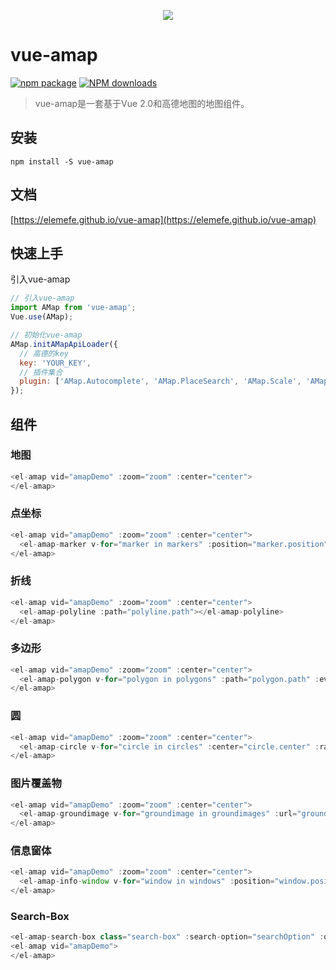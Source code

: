 <p align="center">
  <img src="https://cdn.rawgit.com/ElemeFE/vue-amap/master/src/homepage/assets/images/logo_c.png">
</p>

# vue-amap
[![npm package](https://img.shields.io/npm/v/vue-amap.svg)](https://www.npmjs.org/package/vue-amap)
[![NPM downloads](http://img.shields.io/npm/dm/vue-amap.svg)](https://npmjs.org/package/vue-amap)

> vue-amap是一套基于Vue 2.0和高德地图的地图组件。

## 安装
```
npm install -S vue-amap
```

## 文档
[https://elemefe.github.io/vue-amap](https://elemefe.github.io/vue-amap)


## 快速上手

引入vue-amap

```javascript
// 引入vue-amap
import AMap from 'vue-amap';
Vue.use(AMap);

// 初始化vue-amap
AMap.initAMapApiLoader({
  // 高德的key
  key: 'YOUR_KEY',
  // 插件集合
  plugin: ['AMap.Autocomplete', 'AMap.PlaceSearch', 'AMap.Scale', 'AMap.OverView', 'AMap.ToolBar', 'AMap.MapType', 'AMap.PolyEditor', 'AMap.CircleEditor']
});
```

## 组件

### 地图

```javascript
<el-amap vid="amapDemo" :zoom="zoom" :center="center">
</el-amap>
```

### 点坐标

```javascript
<el-amap vid="amapDemo" :zoom="zoom" :center="center">
  <el-amap-marker v-for="marker in markers" :position="marker.position"></el-amap-marker>
</el-amap>
```

### 折线

```javascript
<el-amap vid="amapDemo" :zoom="zoom" :center="center">
  <el-amap-polyline :path="polyline.path"></el-amap-polyline>
</el-amap>
```

### 多边形

```javascript
<el-amap vid="amapDemo" :zoom="zoom" :center="center">
  <el-amap-polygon v-for="polygon in polygons" :path="polygon.path" :events="polygon.events"></el-amap-polygon>
</el-amap>
```

### 圆

```javascript
<el-amap vid="amapDemo" :zoom="zoom" :center="center">
  <el-amap-circle v-for="circle in circles" :center="circle.center" :radius="circle.radius"></el-amap-circle>
</el-amap>
```

### 图片覆盖物

```javascript
<el-amap vid="amapDemo" :zoom="zoom" :center="center">
  <el-amap-groundimage v-for="groundimage in groundimages" :url="groundimage.url"></el-amap-groundimage>
</el-amap>
```

### 信息窗体

```javascript
<el-amap vid="amapDemo" :zoom="zoom" :center="center">
  <el-amap-info-window v-for="window in windows" :position="window.position" :content="window.content" :open="window.open"></el-amap-info-window>
</el-amap>
```

### Search-Box

```javascript
<el-amap-search-box class="search-box" :search-option="searchOption" :on-search-result="onSearchResult"></el-amap-search-box>
<el-amap vid="amapDemo">
</el-amap>
```
